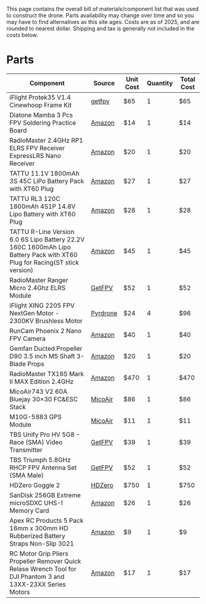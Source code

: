 This page contains the overall bill of materials/component list that was used to construct the drone. Parts availability may change over time and so you may have to find alternatives as this site ages. Costs are as of 2025, and are rounded to nearest dollar. Shipping and tax is generally not included in the costs below.

# Parts
|Component|Source|Unit Cost|Quantity|Total Cost|
|---|---|---|---|---|
|iFlight Protek35 V1.4 Cinewhoop Frame Kit|[getfpv](https://www.getfpv.com/iflight-protek35-v1-4-cinewhoop-frame-kit.html)|$65|1|$65|
|Diatone Mamba 3 Pcs FPV Soldering Practice Board|[Amazon](https://www.amazon.com/dp/B0C5RBTHT1)|$14|1|$14|
|RadioMaster 2.4GHz RP1 ELRS FPV Receiver ExpressLRS Nano Receiver|[Amazon](https://www.amazon.com/dp/B0BZY2M4BS)|$20|1|$20|
|TATTU 11.1V 1800mAh 3S 45C LiPo Battery Pack with XT60 Plug|[Amazon](https://www.amazon.com/dp/B013I9SAHOs)|$27|1|$27|
|TATTU RL3 120C 1800mAh 4S1P 14.8V Lipo Battery with XT60 Plug|[Amazon](https://www.amazon.com/dp/B013I9SAHO)|$28|1|$28|
|TATTU R-Line Version 6.0 6S Lipo Battery 22.2V 160C 1600mAh Lipo Battery Pack with XT60 Plug for Racing(ST stick version)|[Amazon](https://www.amazon.com/dp/B0FCS6DPWX)|$45|1|$45|
|RadioMaster Ranger Micro 2.4Ghz ELRS Module|[GetFPV](https://www.getfpv.com/radiomaster-ranger-micro-2-4ghz-elrs-module.html)|$52|1|$52|
|iFlight XING 2205 FPV NextGen Motor - 2300KV Brushless Motor|[Pyrdrone](https://pyrodrone.com/products/iflight-xing-2205-fpv-nextgen-motor-2300kv)|$24|4|$96|
|RunCam Phoenix 2 Nano FPV Camera|[Amazon](https://www.amazon.com/dp/B0C2VM4JW1)|$40|1|$40|
|Gemfan Ducted Propeller D90 3.5 inch M5 Shaft 3-Blade Props|[Amazon](https://www.amazon.com/dp/B0CKY88TDK)|$20|1|$20|
|RadioMaster TX16S Mark II MAX Edition 2.4GHz|[Amazon]([https:URL](https://www.amazon.com/gp/product/B0B6Y96J7L/ref=ox_sc_act_title_1))|$470|1|$470|
|MicoAir743 V2 60A Bluejay 30×30 FC&ESC Stack|[MicoAir](https://store.micoair.com/product/micoair743-v2/)|$86|1|$86|
|M10G-5883 GPS Module|[MicoAir](https://store.micoair.com/product/m9-m10-gps-module/)|$11|1|$11|
TBS Unify Pro HV 5G8 - Race (SMA) Video Transmitter|[GetFPV](https://www.getfpv.com/tbs-unify-pro-hv-5g8-race-sma.html)|$39|1|$39|
|TBS Triumph 5.8GHz RHCP FPV Antenna Set (SMA Male)|[GetFPV](https://www.getfpv.com/tbs-triumph-5-8ghz-rhcp-fpv-antenna-set-sma.html)|$52|1|$52|
|HDZero Goggle 2|[HDZero](https://hdzero.us/products/hdzero-goggle-2)|$750|1|$750|
|SanDisk 256GB Extreme microSDXC UHS-I Memory Card|[Amazon](https://www.amazon.com/dp/B07FCR3316)|$26|1|$26|
|Apex RC Products 5 Pack 16mm x 300mm HD Rubberized Battery Straps Non-Slip 3021|[Amazon](https://www.amazon.com/dp/B01F7MUBKY)|$9|1|$9|
|RC Motor Grip Pliers Propeller Remover Quick Relase Wrench Tool for DJI Phantom 3 and 13XX-23XX Series Motors|[Amazon](https://www.amazon.com/dp/B0756Z82WM)|$17|1|$17|




<!--
|Component|[Source](https:URL)|$XXX|1|$XXX|
-->
